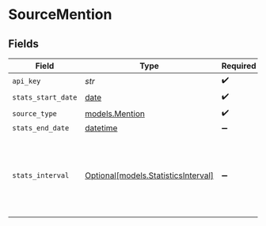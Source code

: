 # SourceMention


## Fields

| Field                                                                                  | Type                                                                                   | Required                                                                               | Description                                                                            |
| -------------------------------------------------------------------------------------- | -------------------------------------------------------------------------------------- | -------------------------------------------------------------------------------------- | -------------------------------------------------------------------------------------- |
| `api_key`                                                                              | *str*                                                                                  | :heavy_check_mark:                                                                     | N/A                                                                                    |
| `stats_start_date`                                                                     | [date](https://docs.python.org/3/library/datetime.html#date-objects)                   | :heavy_check_mark:                                                                     | N/A                                                                                    |
| `source_type`                                                                          | [models.Mention](../models/mention.md)                                                 | :heavy_check_mark:                                                                     | N/A                                                                                    |
| `stats_end_date`                                                                       | [datetime](https://docs.python.org/3/library/datetime.html#datetime-objects)           | :heavy_minus_sign:                                                                     | N/A                                                                                    |
| `stats_interval`                                                                       | [Optional[models.StatisticsInterval]](../models/statisticsinterval.md)                 | :heavy_minus_sign:                                                                     | Periodicity of statistics returned. it may be daily(P1D), weekly(P1W) or monthly(P1M). |